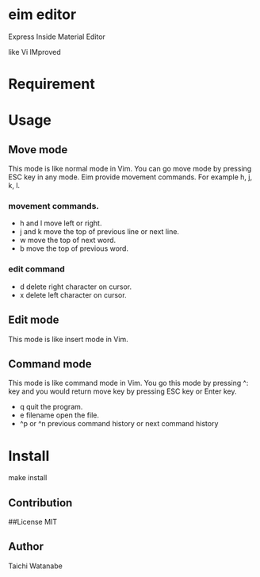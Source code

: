 # eim editor
Express Inside Material Editor

like Vi IMproved

# Requirement

# Usage
## Move mode
This mode is like normal mode in Vim.
You can go move mode by pressing ESC key in any mode.
Eim provide movement commands. For example h, j, k, l.
### movement commands.
- h and l
move left or right.
- j and k
move the top of previous line or next line.
- w
move the top of next word.
- b
move the top of previous word.

### edit command
- d
delete right character on cursor.
- x
delete left character on cursor.

## Edit mode
This mode is like insert mode in Vim.

## Command mode
This mode is like command mode in Vim.
You go this mode by pressing ^: key and you would return move key by
pressing ESC key or Enter key.
- q
quit the program.
- e filename
open the file.
- ^p or ^n
previous command history or next command history

# Install
make install

## Contribution

##License
MIT

## Author
Taichi Watanabe
